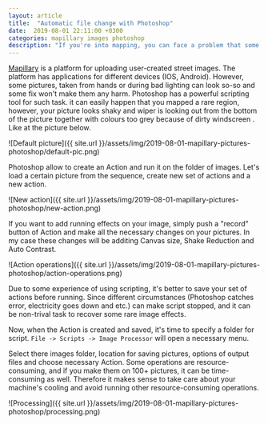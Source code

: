 ```yaml
---
layout: article
title:  "Automatic file change with Photoshop"
date:  2019-08-01 22:11:00 +0300
categories: mapillary images photoshop
description: "If you're into mapping, you can face a problem that some photos are a big blury or have wrong color temparature/white balance. Here is a guide how to fix it."
---
```

<a target="_blank" href="https://www.openstreetmap.org/">Mapillary</a> is a platform for uploading user-created street images. The platform has applications for different devices (IOS, Android).
However, some pictures, taken from hands or during bad lighting can look so-so and some fix won't make them any harm. Photoshop has a powerful scripting tool for such task.
it can easily happen that you mapped a rare region, however, your picture looks shaky and wiper is looking out from the bottom of the picture together with colours too grey because of dirty windscreen . Like at the picture below.

![Default picture]({{ site.url }}/assets/img/2019-08-01-mapillary-pictures-photoshop/default-pic.png)

Photoshop allow to create an Action and run it on the folder of images. Let's load a certain picture from the sequence, create new set of actions and a new action.

![New action]({{ site.url }}/assets/img/2019-08-01-mapillary-pictures-photoshop/new-action.png)

If you want to add running effects on your image, simply push a "record"  button of Action and make all the necessary changes on your pictures.
In my case these changes will be additing  Canvas size, Shake Reduction and Auto Contrast.

![Action operations]({{ site.url }}/assets/img/2019-08-01-mapillary-pictures-photoshop/action-operations.png)

Due to some experience of using scripting, it's better to save your set of actions before running. Since different circumstances 
(Photoshop catches error, electricity goes down and etc.) can make script stopped, and it can be non-trival task to recover some rare image effects.

Now, when the Action is created and saved, it's time to specify a folder for script. `File -> Scripts -> Image Processor` will open a necessary menu.

Select there images folder, location for saving pictures, options of output files and choose necessary Action.
Some operations are resource-consuming, and if you make them on 100+ pictures, it can be time-consuming as well. 
Therefore it makes sense to take care about your machine's cooling and avoid running other resource-consuming operations.

![Processing]({{ site.url }}/assets/img/2019-08-01-mapillary-pictures-photoshop/processing.png)